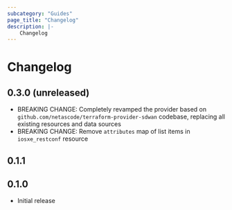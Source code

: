 ```yaml
---
subcategory: "Guides"
page_title: "Changelog"
description: |-
    Changelog
---
```


# Changelog

## 0.3.0 (unreleased)

- BREAKING CHANGE: Completely revamped the provider based on `github.com/netascode/terraform-provider-sdwan` codebase, replacing all existing resources and data sources
- BREAKING CHANGE: Remove `attributes` map of list items in `iosxe_restconf` resource

## 0.1.1

## 0.1.0

- Initial release

